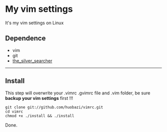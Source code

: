 # My vim settings

It's my vim settings on Linux

## Dependence

* vim
* git
* [the_silver_searcher](https://github.com/ggreer/the_silver_searcher)

***

## Install

This step will overwrite your .vimrc .gvimrc file and .vim folder, be sure **backup your vim settings** first !!!

    git clone git://github.com/huobazi/vimrc.git
    cd vimrc 
    chmod +x ./install && ./install

Done.

